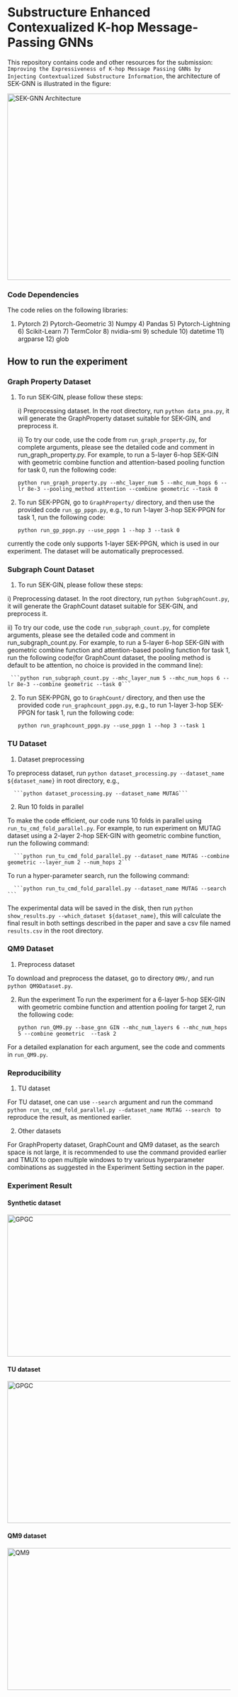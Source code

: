 # Substructure Enhanced Contexualized K-hop Message-Passing GNNs
This repository contains code and other resources for the submission: `Improving the Expressiveness of K-hop Message Passing GNNs by Injecting Contextualized Substructure Information`, the architecture of SEK-GNN is illustrated in the figure:

<img src="https://github.com/hsaduasdb23/Expressiveness_K_hop_GNNs/blob/main/sek-gnn.png" width="600" height="420" alt="SEK-GNN Architecture"/><br/>

### Code Dependencies

The code relies on the following libraries: 

1) Pytorch 2) Pytorch-Geometric 3) Numpy 4) Pandas 5) Pytorch-Lightning 6) Scikit-Learn  7) TermColor 8) nvidia-smi 9) schedule 10) datetime 11) argparse 12) glob

## How to run the experiment

### Graph Property Dataset
1. To run SEK-GIN, please follow these steps:

   i) Preprocessing dataset. In the root directory, run `python data_pna.py`, it will generate the GraphProperty dataset suitable for SEK-GIN, and preprocess it.

   ii) To try our code, use the code from `run_graph_property.py`, for complete arguments, please see the detailed code and comment in run_graph_property.py. For example, to run a 5-layer 6-hop SEK-GIN with geometric combine function and attention-based pooling function for task 0, run the following code:
     
     ```python run_graph_property.py --mhc_layer_num 5 --mhc_num_hops 6 --lr 8e-3 --pooling_method attention --combine geometric --task 0```

2. To run SEK-PPGN, go to `GraphProperty/` directory, and then use the provided code `run_gp_ppgn.py`, e.g., to run 1-layer 3-hop SEK-PPGN for task 1, run the following code:
  
    ```python run_gp_ppgn.py --use_ppgn 1 --hop 3 --task 0``` 
  
  currently the code only supports 1-layer SEK-PPGN, which is used in our experiment. The dataset will be automatically preprocessed.
  
  ### Subgraph Count Dataset
  1. To run SEK-GIN, please follow these steps:
   
   i) Preprocessing dataset. In the root directory, run `python SubgraphCount.py`, it will generate the GraphCount dataset suitable for SEK-GIN, and preprocess it.
   
   ii) To try our code, use the code `run_subgraph_count.py`, for complete arguments, please see the detailed code and comment in run_subgraph_count.py. For example, to run a 5-layer 6-hop SEK-GIN with geometric combine function and attention-based pooling function for task 1, run the following code(for GraphCount dataset, the pooling method is default to be attention, no choice is provided in the command line):
   
     ```python run_subgraph_count.py --mhc_layer_num 5 --mhc_num_hops 6 --lr 8e-3 --combine geometric --task 0```
  
  2. To run SEK-PPGN, go to `GraphCount/` directory, and then use the provided code `run_graphcount_ppgn.py`, e.g., to run 1-layer 3-hop SEK-PPGN for task 1, run the following code:
    
      ```python run_graphcount_ppgn.py --use_ppgn 1 --hop 3 --task 1``` 
      
  ### TU Dataset
  1. Dataset preprocessing
  
  To preprocess dataset, run `python dataset_processing.py --dataset_name ${dataset_name}` in root directory, e.g.,
  
      ```python dataset_processing.py --dataset_name MUTAG``` 
  
  2. Run 10 folds in parallel
  
  To make the code efficient, our code runs 10 folds in parallel using `run_tu_cmd_fold_parallel.py`. For example, to run experiment on MUTAG dataset using a 2-layer 2-hop SEK-GIN with geometric combine function, run the following command:
  
      ```python run_tu_cmd_fold_parallel.py --dataset_name MUTAG --combine geometric --layer_num 2 --num_hops 2```
  
  To run a hyper-parameter search, run the following command:
  
      ```python run_tu_cmd_fold_parallel.py --dataset_name MUTAG --search ```
      
  The experimental data will be saved in the disk, then run `python show_results.py --which_dataset ${dataset_name}`, this will calculate the final result in both settings described in the paper and save a csv file named `results.csv` in the root directory. 


### QM9 Dataset
1. Preprocess dataset

To download and preprocess the dataset, go to directory `QM9/`, and run `python QM9Dataset.py`.

2. Run the experiment
To run the experiment for a 6-layer 5-hop SEK-GIN with geometric combine function and attention pooling for target 2, run the following code:

      ```python run_QM9.py --base_gnn GIN --mhc_num_layers 6 --mhc_num_hops 5 --combine geometric  --task 2 ```

For a detailed explanation for each argument, see the code and comments in `run_QM9.py`.


### Reproducibility
1. TU dataset

For TU dataset, one can use `--search` argument and run the command `python run_tu_cmd_fold_parallel.py --dataset_name MUTAG --search ` to reproduce the result, as mentioned earlier.

2. Other datasets

For GraphProperty dataset, GraphCount and QM9 dataset, as the search space is not large, it is recommended to use the command provided earlier and TMUX to open multiple windows to try various hyperparameter combinations as suggested in the Experiment Setting section in the paper.


### Experiment Result

#### Synthetic dataset

<img src="https://github.com/hsaduasdb23/Expressiveness_K_hop_GNNs/blob/main/gp_result.png" width="700" height="320" alt="GPGC"/><br/>

#### TU dataset

<img src="https://github.com/hsaduasdb23/Expressiveness_K_hop_GNNs/blob/main/tu_result.png" width="700" height="320" alt="GPGC"/><br/>

#### QM9 dataset

<img src="https://github.com/hsaduasdb23/Expressiveness_K_hop_GNNs/blob/main/qm9_result.png" width="700" height="320" alt="QM9"/><br/>

